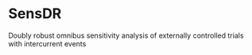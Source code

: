 # SensDR
Doubly robust omnibus sensitivity analysis of externally controlled trials with intercurrent events
